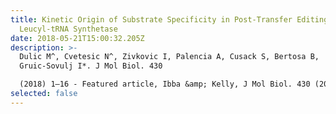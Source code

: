 ```yaml
---
title: Kinetic Origin of Substrate Specificity in Post-Transfer Editing by
  Leucyl-tRNA Synthetase
date: 2018-05-21T15:00:32.205Z
description: >-
  Dulic M^, Cvetesic N^, Zivkovic I, Palencia A, Cusack S, Bertosa B,
  Gruic-Sovulj I*. J Mol Biol. 430

  (2018) 1–16 - Featured article, Ibba &amp; Kelly, J Mol Biol. 430 (2018) 17–19
selected: false
---
```

